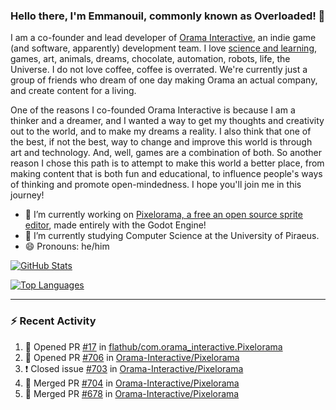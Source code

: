 ### Hello there, I'm Emmanouil, commonly known as Overloaded! 👋
I am a co-founder and lead developer of [Orama Interactive](https://www.orama-interactive.com/), an indie game (and software, apparently) development team. I love [science and learning](https://github.com/OverloadedOrama/KnowledgeBase), games, art, animals, dreams, chocolate, automation, robots, life, the Universe. I do not love coffee, coffee is overrated. We're currently just a group of friends who dream of one day making Orama an actual company, and create content for a living.

One of the reasons I co-founded Orama Interactive is because I am a thinker and a dreamer, and I wanted a way to get my thoughts and creativity out to the world, and to make my dreams a reality. I also think that one of the best, if not the best, way to change and improve this world is through art and technology. And, well, games are a combination of both. So another reason I chose this path is to attempt to make this world a better place, from making content that is both fun and educational, to influence people's ways of thinking and promote open-mindedness. I hope you'll join me in this journey!

- 🔭 I’m currently working on [Pixelorama, a free an open source sprite editor](https://github.com/Orama-Interactive/Pixelorama), made entirely with the Godot Engine!
- 🌱 I’m currently studying Computer Science at the University of Piraeus.
- 😄 Pronouns: he/him

[![GitHub Stats](https://github-readme-stats.vercel.app/api/?username=OverloadedOrama&show_icons=true&theme=merko)](https://github.com/anuraghazra/github-readme-stats)

[![Top Languages](https://github-readme-stats.vercel.app/api/top-langs/?username=OverloadedOrama&layout=compact&theme=merko)](https://github.com/anuraghazra/github-readme-stats)

---

### :zap: Recent Activity

<!--START_SECTION:activity-->
1. 💪 Opened PR [#17](https://github.com/flathub/com.orama_interactive.Pixelorama/pull/17) in [flathub/com.orama_interactive.Pixelorama](https://github.com/flathub/com.orama_interactive.Pixelorama)
2. 💪 Opened PR [#706](https://github.com/Orama-Interactive/Pixelorama/pull/706) in [Orama-Interactive/Pixelorama](https://github.com/Orama-Interactive/Pixelorama)
3. ❗️ Closed issue [#703](https://github.com/Orama-Interactive/Pixelorama/issues/703) in [Orama-Interactive/Pixelorama](https://github.com/Orama-Interactive/Pixelorama)
4. 🎉 Merged PR [#704](https://github.com/Orama-Interactive/Pixelorama/pull/704) in [Orama-Interactive/Pixelorama](https://github.com/Orama-Interactive/Pixelorama)
5. 🎉 Merged PR [#678](https://github.com/Orama-Interactive/Pixelorama/pull/678) in [Orama-Interactive/Pixelorama](https://github.com/Orama-Interactive/Pixelorama)
<!--END_SECTION:activity-->

<!--
**OverloadedOrama/OverloadedOrama** is a ✨ _special_ ✨ repository because its `README.md` (this file) appears on your GitHub profile.

Here are some ideas to get you started:

- 👯 I’m looking to collaborate on ...
- 🤔 I’m looking for help with ...
- 💬 Ask me about ...
- 📫 How to reach me: ...
- ⚡ Fun fact: ...
-->
